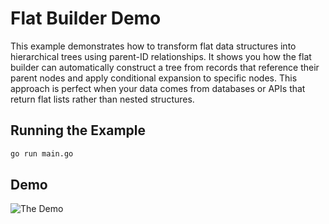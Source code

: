 # Flat Builder Demo

This example demonstrates how to transform flat data structures into hierarchical trees
using parent-ID relationships. It shows you how the flat builder can automatically construct
a tree from records that reference their parent nodes and apply conditional expansion to
specific nodes. This approach is perfect when your data comes from databases or APIs that
return flat lists rather than nested structures.

## Running the Example

```bash
go run main.go
```

## Demo

![The Demo](https://vhs.charm.sh/vhs-7BrzyAjGy08PWxZrmY4dVb.gif)
